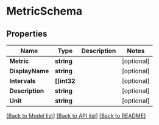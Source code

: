 # MetricSchema

## Properties

Name | Type | Description | Notes
------------ | ------------- | ------------- | -------------
**Metric** | **string** |  | [optional] 
**DisplayName** | **string** |  | [optional] 
**Intervals** | **[]int32** |  | [optional] 
**Description** | **string** |  | [optional] 
**Unit** | **string** |  | [optional] 

[[Back to Model list]](../README.md#documentation-for-models) [[Back to API list]](../README.md#documentation-for-api-endpoints) [[Back to README]](../README.md)


